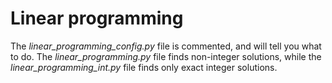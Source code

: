 # Linear programming

The *linear_programming_config.py* file is commented, and will tell you what to do. The *linear_programming.py* file finds non-integer solutions, while the *linear_programming_int.py* file finds only exact integer solutions.